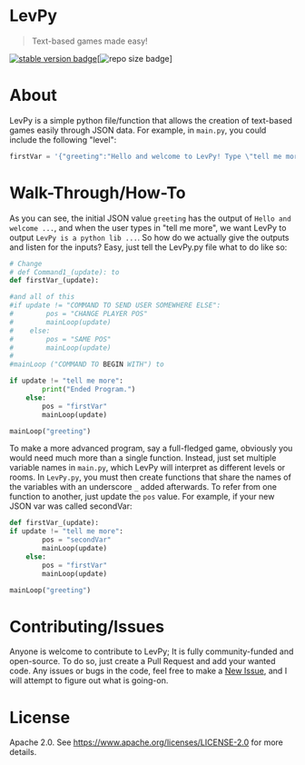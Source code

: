 # LevPy
> Text-based games made easy!

[![stable version badge](https://img.shields.io/badge/Stable-v.2.1-brightgreen)](https://github.com/flancast90/Finniky-on-Node/releases/latest)[![repo size badge](https://img.shields.io/badge/size-2.276kb-informational)]

# About 
LevPy is a simple python file/function that allows the creation of text-based games easily through JSON data. For example, in ```main.py```, you could include the following "level": 
```python
firstVar = '{"greeting":"Hello and welcome to LevPy! Type \"tell me more\" to learn more","tell me more":"LevPy is a python library that makes making games easy!"}'
```

# Walk-Through/How-To
As you can see, the initial JSON value ```greeting``` has the output of ```Hello and welcome ...```, and when the user types in "tell me more", we want LevPy to output ```LevPy is a python lib ...```. So how do we actually give the outputs and listen for the inputs? Easy, just tell the LevPy.py file what to do like so: 
```python
# Change
# def Command1_(update): to
def firstVar_(update):

#and all of this
#if update != "COMMAND TO SEND USER SOMEWHERE ELSE":
#        pos = "CHANGE PLAYER POS"
#        mainLoop(update)
#    else:
#        pos = "SAME POS"
#        mainLoop(update)
#
#mainLoop ("COMMAND TO BEGIN WITH") to

if update != "tell me more":
        print("Ended Program.")
    else:
        pos = "firstVar"
        mainLoop(update)

mainLoop("greeting")
```

To make a more advanced program, say a full-fledged game, obviously you would need much more than a single function. Instead, just set multiple variable names in ```main.py```, which LevPy will interpret as different levels or rooms. In ```LevPy.py```, you must then create functions that share the names of the variables with an underscore ```_``` added afterwards. To refer from one function to another, just update the ```pos``` value. For example, if your new JSON var was called secondVar: 

```python
def firstVar_(update):
if update != "tell me more":
        pos = "secondVar"
        mainLoop(update)
    else:
        pos = "firstVar"
        mainLoop(update)

mainLoop("greeting")
```

# Contributing/Issues
Anyone is welcome to contribute to LevPy; It is fully community-funded and open-source. To do so, just create a Pull Request and add your wanted code. Any issues or bugs in the code, feel free to make a <a href="https://github.com/flancast90/LevPy/issues/new">New Issue</a>, and I will attempt to figure out what is going-on.

# License 
Apache 2.0. See https://www.apache.org/licenses/LICENSE-2.0 for more details.
